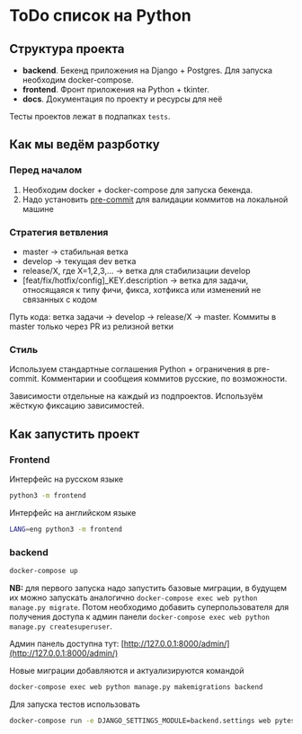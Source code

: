 
# ToDo список на Python

## Структура проекта
- **backend**. Бекенд приложения на Django + Postgres.
Для запуска необходим docker-compose.
- **frontend**. Фронт приложения на Python + tkinter.
- **docs**. Документация по проекту и ресурсы для неё

Тесты проектов лежат в подпапках `tests`.

## Как мы ведём разрботку

### Перед началом
1. Необходим docker + docker-compose для запуска бекенда.
2. Надо установить [pre-commit](https://pre-commit.com/) для валидации коммитов на локальной машине

### Стратегия ветвления
- master -> стабильная ветка
- develop -> текущая dev ветка
- release/X, где X=1,2,3,... -> ветка для стабилизации develop
- [feat/fix/hotfix/config]_KEY.description -> ветка для задачи, относящаяся к типу фичи, фикса, хотфикса или изменений не связанных с кодом

Путь кода: ветка задачи -> develop -> release/X -> master.
Коммиты в master только через PR из релизной ветки

### Стиль
Используем стандартные соглашения Python + ограничения в pre-commit.
Комментарии и сообщеия коммитов русские, по возможности.

Зависимости отдельные на каждый из подпроектов. Используём жёсткую фиксацию зависимостей.

## Как запустить проект
### Frontend
Интерфейс на русском языке
```bash
python3 -m frontend
```

Интерфейс на английском языке
```bash
LANG=eng python3 -m frontend
```

### backend
```bash
docker-compose up
```
**NB:** для первого запуска надо запустить базовые миграции,
в будущем их можно запускать аналогично
`docker-compose exec web python manage.py migrate`.
Потом необходимо добавить суперпользователя
для получения доступа к админ панели
`docker-compose exec web python manage.py createsuperuser`.

Админ панель доступна тут: [http://127.0.0.1:8000/admin/](http://127.0.0.1:8000/admin/)

Новые миграции добавляются и актуализируются командой
```bash
docker-compose exec web python manage.py makemigrations backend
```

Для запуска тестов использовать
```bash
docker-compose run -e DJANGO_SETTINGS_MODULE=backend.settings web pytest --cov=backend
```
